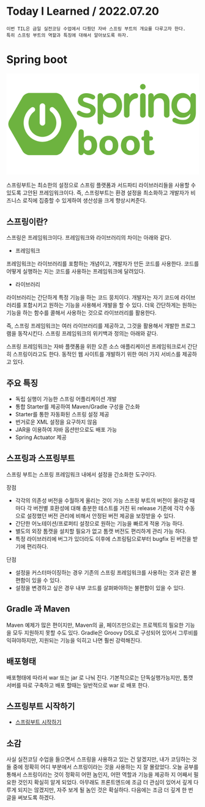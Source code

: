 # Today I Learned / 2022.07.20

```
이번 TIL은 금일 실전코딩 수업에서 다뤘던 자바 스프링 부트의 개요를 다루고자 한다.
특히 스프링 부트의 역할과 특징에 대해서 알아보도록 하자.
```

# Spring boot

![Spring boot](./Images/220720.png "Spring boot")

스프링부트는 최소한의 설정으로 스프링 플랫폼과 서드파티 라이브러리들을 사용할 수 있도록 고안된 프레임워크이다. 즉, 스프링부트는 환경 설정을 최소화하고 개발자가 비즈니스 로직에 집중할 수 있게하여 생산성을 크게 향상시켜준다.

## 스프링이란?

스프링은 프레임워크이다. 프레임워크와 라이브러리의 차이는 아래와 같다.

* 프레임워크

프레임워크는 라이브러리를 포함하는 개념이고, 개발자가 만든 코드를 사용한다. 코드를 어떻게 실행하는 지는 코드를 사용하는 프레임워크에 달려있다.

* 라이브러리

라이브러리는 간단하게 특정 기능을 하는 코드 뭉치이다. 개발자는 자기 코드에 라이브러리를 포함시키고 원하는 기능을 사용해서 개발을 할 수 있다. 더욱 간단하게는 원하는 기능을 하는 함수를 콜해서 사용하는 것으로 라이브러리를 활용한다.

즉, 스프링 프레임워크는 여러 라이브러리를 제공하고, 그것을 활용해서 개발한 프로그램을 동작시킨다. 스프링 프레임워크의 위키백과 정의는 아래와 같다.

스프링 프레임워크는 자바 플랫폼을 위한 오픈 소스 애플리케이션 프레임워크로서 간단히 스프링이라고도 한다. 동적인 웹 사이트를 개발하기 위한 여러 가지 서비스를 제공하고 있다.

## 주요 특징 

* 독립 실행이 가능한 스프링 어플리케이션 개발
* 통합 Starter를 제공하여 Maven/Gradle 구성을 간소화
* Starter를 통한 자동화된 스프링 설정 제공
* 번거로운 XML 설정을 요구하지 않음
* JAR을 이용하여 자바 옵션만으로도 배포 가능
* Spring Actuator 제공

## 스프링과 스프링부트

스프링 부트는 스프링 프레임워크 내에서 설정을 간소화한 도구이다.

장점

* 각각의 의존성 버전을 수월하게 올리는 것이 가능 스프링 부트의 버전이 올라갈 때마다 각 버전별 호환성에 대해 충분한 테스트를 거친 뒤 release 기존에 각각 수동으로 설정했던 버전 관리에 비해서 안정된 버전 제공을 보장받을 수 있다.
* 간단한 어노테이션/프로퍼티 설정으로 원하는 기능을 빠르게 적용 가능 하다.
* 별도의 외장 톰캣을 설치할 필요가 없고 톰캣 버전도 편리하게 관리 가능 하다.
* 특정 라이브러리에 버그가 있더라도 이후에 스프링팀으로부터 bugfix 된 버전을 받기에 편리하다.

단점

* 설정을 커스터마이징하는 경우 기존의 스프링 프레임워크를 사용하는 것과 같은 불편함이 있을 수 있다.
* 설정을 변경하고 싶은 경우 내부 코드를 살펴봐야하는 불편함이 있을 수 있다.

## Gradle 과 Maven

Maven 예제가 많은 편이지만, Maven의 골, 페이즈만으로는 프로젝트의 필요한 기능을 모두 지원하지 못할 수도 있다. Gradle은 Groovy DSL로 구성되어 있어서 그루비를 익혀야하지만, 지원되는 기능을 익히고 나면 훨씬 강력해진다.

## 배포형태

배포형태에 따라서 war 또는 jar 로 나눠 진다. 기본적으로는 단독실행가능지만, 톰캣 서버를 따로 구축하고 배포 할때는 일반적으로 war 로 배포 한다.

## 스프링부트 시작하기

* [스프링부트 시작하기](https://spring.io/quickstart)

## 소감

사실 실전코딩 수업을 들으면서 스프링을 사용하고 있는 건 알겠지만, 내가 코딩하는 것들 중에 정확히 어디 부분에서 스프링이라는 것을 사용하는 지 잘 몰랐었다. 오늘 공부를 통해서 스프링이라는 것이 정확히 어떤 놈인지, 어떤 역할과 기능을 제공하 지 어째서 필요한 것인지 확실히 알게 되었다. 아무래도 프론트엔드에 조금 더 관심이 있어서 깊게 다루게 되지는 않겠지만, 자주 보게 될 놈인 것은 확실하다. 다음에는 조금 더 깊게 한 번 글을 써보도록 하겠다.